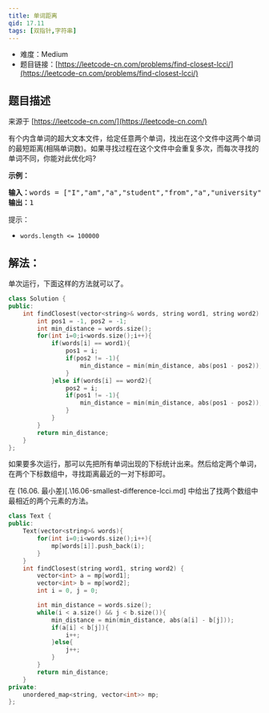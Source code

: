 ```yaml
---
title: 单词距离
qid: 17.11
tags: [双指针,字符串]
---
```



- 难度：Medium
- 题目链接：[https://leetcode-cn.com/problems/find-closest-lcci/](https://leetcode-cn.com/problems/find-closest-lcci/)


## 题目描述

来源于 [https://leetcode-cn.com/](https://leetcode-cn.com/)

<p>有个内含单词的超大文本文件，给定任意两个单词，找出在这个文件中这两个单词的最短距离(相隔单词数)。如果寻找过程在这个文件中会重复多次，而每次寻找的单词不同，你能对此优化吗?</p>

<p><strong>示例：</strong></p>

<pre><strong>输入：</strong>words = [&quot;I&quot;,&quot;am&quot;,&quot;a&quot;,&quot;student&quot;,&quot;from&quot;,&quot;a&quot;,&quot;university&quot;,&quot;in&quot;,&quot;a&quot;,&quot;city&quot;], word1 = &quot;a&quot;, word2 = &quot;student&quot;
<strong>输出：</strong>1</pre>

<p>提示：</p>

<ul>
	<li><code>words.length &lt;= 100000</code></li>
</ul>


## 解法：

单次运行，下面这样的方法就可以了。

```cpp
class Solution {
public:
    int findClosest(vector<string>& words, string word1, string word2) {
        int pos1 = -1, pos2 = -1;
        int min_distance = words.size();
        for(int i=0;i<words.size();i++){
            if(words[i] == word1){
                pos1 = i;
                if(pos2 != -1){
                    min_distance = min(min_distance, abs(pos1 - pos2));
                }
            }else if(words[i] == word2){
                pos2 = i;
                if(pos1 != -1){
                    min_distance = min(min_distance, abs(pos1 - pos2));
                }
            }
        }
        return min_distance;
    }
};
```

如果要多次运行，那可以先把所有单词出现的下标统计出来。然后给定两个单词，在两个下标数组中，寻找距离最近的一对下标即可。

在 (16.06. 最小差)[.\16.06-smallest-difference-lcci.md] 中给出了找两个数组中最相近的两个元素的方法。

```cpp
class Text {
public:
    Text(vector<string>& words){
        for(int i=0;i<words.size();i++){
            mp[words[i]].push_back(i);
        } 
    }
    int findClosest(string word1, string word2) {
        vector<int> a = mp[word1];
        vector<int> b = mp[word2];
        int i = 0, j = 0;

        int min_distance = words.size();
        while(i < a.size() && j < b.size()){
            min_distance = min(min_distance, abs(a[i] - b[j]));
            if(a[i] < b[j]){
                i++;
            }else{
                j++;
            }
        }
        return min_distance;
    }
private:
    unordered_map<string, vector<int>> mp;
};
```